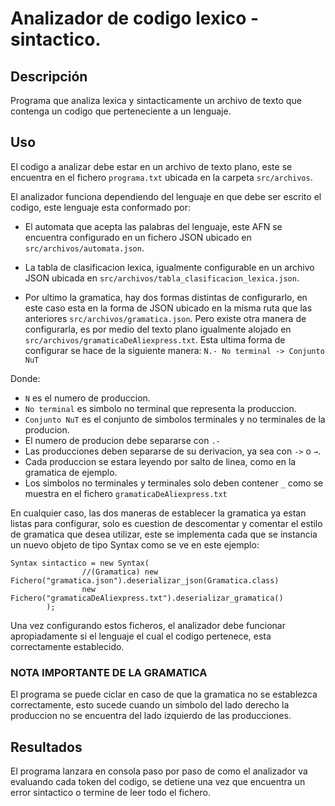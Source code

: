 
# Analizador de codigo lexico - sintactico.

## Descripción

Programa que analiza lexica y sintacticamente un archivo de texto que contenga un codigo que perteneciente a un lenguaje.

## Uso

El codigo a analizar debe estar en un archivo de texto plano, este se encuentra en el fichero `programa.txt` ubicada en la carpeta `src/archivos`.

El analizador funciona dependiendo del lenguaje en que debe ser escrito el codigo, este lenguaje esta conformado por:

- El automata que acepta las palabras del lenguaje, este AFN se encuentra configurado en un fichero JSON ubicado en `src/archivos/automata.json`.

- La tabla de clasificacion lexica, igualmente configurable en un archivo JSON ubicada en `src/archivos/tabla_clasificacion_lexica.json`.

- Por ultimo la gramatica, hay dos formas distintas de configurarlo, en este caso esta en la forma de JSON ubicado en la misma ruta que las anteriores `src/archivos/gramatica.json`. Pero existe otra manera de configurarla, es por medio del texto plano igualmente alojado en `src/archivos/gramaticaDeAliexpress.txt`. Esta ultima forma de configurar se hace de la siguiente manera: 
`N.- No terminal -> Conjunto NuT`

Donde:
- `N` es el numero de produccion.
- `No terminal` es simbolo no terminal que representa la produccion.
- `Conjunto NuT` es el conjunto de simbolos terminales y no terminales de la producion.
- El numero de producion debe separarse con `.-`
- Las producciones deben separarse de su derivacion, ya sea con `->` o `→`.
- Cada produccion se estara leyendo por salto de linea, como en la gramatica de ejemplo.
- Los simbolos no terminales y terminales solo deben contener `_` como se muestra en el fichero `gramaticaDeAliexpress.txt` 

En cualquier caso, las dos maneras de establecer la gramatica ya estan listas para configurar, solo es cuestion de descomentar y comentar el estilo de gramatica que desea utilizar, este se implementa cada que se instancia un nuevo objeto de tipo Syntax como se ve en este ejemplo:
```
Syntax sintactico = new Syntax(
                //(Gramatica) new Fichero("gramatica.json").deserializar_json(Gramatica.class)
                new Fichero("gramaticaDeAliexpress.txt").deserializar_gramatica()
        );
```
Una vez configurando estos ficheros, el analizador debe funcionar apropiadamente si el lenguaje el cual el codigo pertenece, esta correctamente establecido.

### NOTA IMPORTANTE DE LA GRAMATICA
El programa se puede ciclar en caso de que la gramatica no se establezca correctamente, esto sucede cuando un simbolo del lado derecho la produccion no se encuentra del lado izquierdo de las producciones.

## Resultados

El programa lanzara en consola paso por paso de como el analizador va evaluando cada token del codigo, se detiene una vez que encuentra un error sintactico o termine de leer todo el fichero.